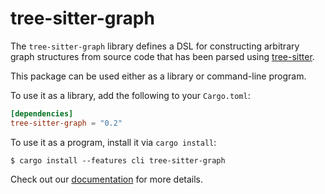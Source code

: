 # tree-sitter-graph

The `tree-sitter-graph` library defines a DSL for constructing arbitrary graph
structures from source code that has been parsed using [tree-sitter][].

[tree-sitter]: https://tree-sitter.github.io/

This package can be used either as a library or command-line program.

To use it as a library, add the following to your `Cargo.toml`:

``` toml
[dependencies]
tree-sitter-graph = "0.2"
```

To use it as a program, install it via `cargo install`:

```
$ cargo install --features cli tree-sitter-graph
```

Check out our [documentation](https://docs.rs/tree-sitter-graph/) for more
details.
